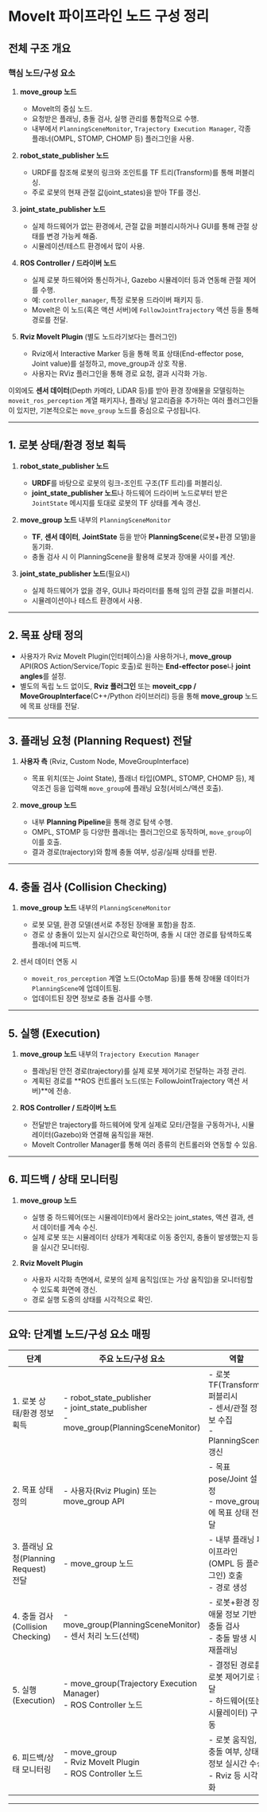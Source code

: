 # MoveIt 파이프라인 노드 구성 정리

## 전체 구조 개요

### 핵심 노드/구성 요소

1. **move_group 노드**  
   - MoveIt의 중심 노드.  
   - 요청받은 플래닝, 충돌 검사, 실행 관리를 통합적으로 수행.  
   - 내부에서 `PlanningSceneMonitor`, `Trajectory Execution Manager`, 각종 플래너(OMPL, STOMP, CHOMP 등) 플러그인을 사용.

2. **robot_state_publisher 노드**  
   - URDF를 참조해 로봇의 링크와 조인트를 TF 트리(Transform)를 통해 퍼블리싱.  
   - 주로 로봇의 현재 관절 값(joint_states)을 받아 TF를 갱신.

3. **joint_state_publisher 노드**  
   - 실제 하드웨어가 없는 환경에서, 관절 값을 퍼블리시하거나 GUI를 통해 관절 상태를 변경 가능케 해줌.  
   - 시뮬레이션/테스트 환경에서 많이 사용.

4. **ROS Controller / 드라이버 노드**  
   - 실제 로봇 하드웨어와 통신하거나, Gazebo 시뮬레이터 등과 연동해 관절 제어를 수행.  
   - 예: `controller_manager`, 특정 로봇용 드라이버 패키지 등.  
   - MoveIt은 이 노드(혹은 액션 서버)에 `FollowJointTrajectory` 액션 등을 통해 경로를 전달.

5. **Rviz MoveIt Plugin** (별도 노드라기보다는 플러그인)
   - Rviz에서 Interactive Marker 등을 통해 목표 상태(End-effector pose, Joint value)를 설정하고, move_group과 상호 작용.  
   - 사용자는 RViz 플러그인을 통해 경로 요청, 결과 시각화 가능.

이외에도 **센서 데이터**(Depth 카메라, LiDAR 등)를 받아 환경 장애물을 모델링하는 `moveit_ros_perception` 계열 패키지나, 플래닝 알고리즘을 추가하는 여러 플러그인들이 있지만, 기본적으로는 `move_group` 노드를 중심으로 구성됩니다.

---

## 1. 로봇 상태/환경 정보 획득

1. **robot_state_publisher 노드**  
   - **URDF**를 바탕으로 로봇의 링크-조인트 구조(TF 트리)를 퍼블리싱.  
   - **joint_state_publisher 노드**나 하드웨어 드라이버 노드로부터 받은 `JointState` 메시지를 토대로 로봇의 TF 상태를 계속 갱신.

2. **move_group 노드** 내부의 `PlanningSceneMonitor`  
   - **TF**, **센서 데이터**, **JointState** 등을 받아 **PlanningScene**(로봇+환경 모델)을 동기화.  
   - 충돌 검사 시 이 PlanningScene을 활용해 로봇과 장애물 사이를 계산.

3. **joint_state_publisher 노드**(필요시)  
   - 실제 하드웨어가 없을 경우, GUI나 파라미터를 통해 임의 관절 값을 퍼블리시.  
   - 시뮬레이션이나 테스트 환경에서 사용.

---

## 2. 목표 상태 정의

- 사용자가 Rviz MoveIt Plugin(인터페이스)을 사용하거나, **move_group** API(ROS Action/Service/Topic 호출)로 원하는 **End-effector pose**나 **joint angles**를 설정.
- 별도의 독립 노드 없이도, **Rviz 플러그인** 또는 **moveit_cpp / MoveGroupInterface**(C++/Python 라이브러리) 등을 통해 **move_group** 노드에 목표 상태를 전달.

---

## 3. 플래닝 요청 (Planning Request) 전달

1. **사용자 측** (Rviz, Custom Node, MoveGroupInterface)  
   - 목표 위치(또는 Joint State), 플래너 타입(OMPL, STOMP, CHOMP 등), 제약조건 등을 입력해 `move_group`에 플래닝 요청(서비스/액션 호출).

2. **move_group 노드**  
   - 내부 **Planning Pipeline**을 통해 경로 탐색 수행.  
   - OMPL, STOMP 등 다양한 플래너는 플러그인으로 동작하며, `move_group`이 이를 호출.  
   - 결과 경로(trajectory)와 함께 충돌 여부, 성공/실패 상태를 반환.

---

## 4. 충돌 검사 (Collision Checking)

1. **move_group 노드** 내부의 `PlanningSceneMonitor`  
   - 로봇 모델, 환경 모델(센서로 추정된 장애물 포함)을 참조.  
   - 경로 상 충돌이 있는지 실시간으로 확인하며, 충돌 시 대안 경로를 탐색하도록 플래너에 피드백.

2. 센서 데이터 연동 시  
   - `moveit_ros_perception` 계열 노드(OctoMap 등)를 통해 장애물 데이터가 `PlanningScene`에 업데이트됨.  
   - 업데이트된 장면 정보로 충돌 검사를 수행.

---

## 5. 실행 (Execution)

1. **move_group 노드** 내부의 `Trajectory Execution Manager`  
   - 플래닝된 안전 경로(trajectory)를 실제 로봇 제어기로 전달하는 과정 관리.  
   - 계획된 경로를 **ROS 컨트롤러 노드(또는 FollowJointTrajectory 액션 서버)**에 전송.

2. **ROS Controller / 드라이버 노드**  
   - 전달받은 trajectory를 하드웨어에 맞게 실제로 모터/관절을 구동하거나, 시뮬레이터(Gazebo)와 연결해 움직임을 재현.  
   - MoveIt Controller Manager를 통해 여러 종류의 컨트롤러와 연동할 수 있음.

---

## 6. 피드백 / 상태 모니터링

1. **move_group 노드**  
   - 실행 중 하드웨어(또는 시뮬레이터)에서 올라오는 joint_states, 액션 결과, 센서 데이터를 계속 수신.  
   - 실제 로봇 또는 시뮬레이터 상태가 계획대로 이동 중인지, 충돌이 발생했는지 등을 실시간 모니터링.

2. **Rviz MoveIt Plugin**  
   - 사용자 시각화 측면에서, 로봇의 실제 움직임(또는 가상 움직임)을 모니터링할 수 있도록 화면에 갱신.  
   - 경로 실행 도중의 상태를 시각적으로 확인.

---

## 요약: 단계별 노드/구성 요소 매핑

| 단계                                   | 주요 노드/구성 요소                                   | 역할                                                                                   |
|----------------------------------------|--------------------------------------------------------|-----------------------------------------------------------------------------------------|
| 1. 로봇 상태/환경 정보 획득           | - robot_state_publisher <br> - joint_state_publisher <br> - move_group(PlanningSceneMonitor) | - 로봇 TF(Transform) 퍼블리시 <br> - 센서/관절 정보 수집 <br> - PlanningScene 갱신         |
| 2. 목표 상태 정의                      | - 사용자(Rviz Plugin) 또는 move_group API             | - 목표 pose/Joint 설정 <br> - move_group에 목표 상태 전달                              |
| 3. 플래닝 요청(Planning Request) 전달 | - move_group 노드                                      | - 내부 플래닝 파이프라인 (OMPL 등 플러그인) 호출 <br> - 경로 생성                        |
| 4. 충돌 검사(Collision Checking)       | - move_group(PlanningSceneMonitor) <br> - 센서 처리 노드(선택) | - 로봇+환경 장애물 정보 기반 충돌 검사 <br> - 충돌 발생 시 재플래닝                      |
| 5. 실행(Execution)                     | - move_group(Trajectory Execution Manager) <br> - ROS Controller 노드 | - 결정된 경로를 로봇 제어기로 전달 <br> - 하드웨어(또는 시뮬레이터) 구동                |
| 6. 피드백/상태 모니터링               | - move_group <br> - Rviz MoveIt Plugin <br> - ROS Controller 노드  | - 로봇 움직임, 충돌 여부, 상태 정보 실시간 수신 <br> - Rviz 등 시각화                   |

---
